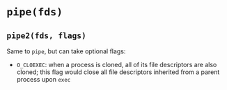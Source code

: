 # `pipe(fds)`

## `pipe2(fds, flags)`

Same to `pipe`, but can take optional flags:
- `O_CLOEXEC`: when a process is cloned, all of its file descriptors are
also cloned; this flag would close all file descriptors inherited from
a parent process upon `exec`
